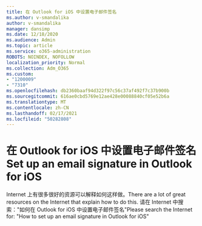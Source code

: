 ```yaml
---
title: 在 Outlook for iOS 中设置电子邮件签名
ms.author: v-smandalika
author: v-smandalika
manager: dansimp
ms.date: 12/18/2020
ms.audience: Admin
ms.topic: article
ms.service: o365-administration
ROBOTS: NOINDEX, NOFOLLOW
localization_priority: Normal
ms.collection: Adm_O365
ms.custom:
- "1200009"
- "7310"
ms.openlocfilehash: db2360baaf94d322f97c56c37af492f7c37b900b
ms.sourcegitcommit: 616ae0cbd5769e12ae428e00088840cf05e52b6a
ms.translationtype: MT
ms.contentlocale: zh-CN
ms.lasthandoff: 02/17/2021
ms.locfileid: "50282808"
---
```

# <a name="set-up-an-email-signature-in-outlook-for-ios"></a><span data-ttu-id="56454-102">在 Outlook for iOS 中设置电子邮件签名</span><span class="sxs-lookup"><span data-stu-id="56454-102">Set up an email signature in Outlook for iOS</span></span>

<span data-ttu-id="56454-103">Internet 上有很多很好的资源可以解释如何这样做。</span><span class="sxs-lookup"><span data-stu-id="56454-103">There are a lot of great resources on the Internet that explain how to do this.</span></span> <span data-ttu-id="56454-104">请在 Internet 中搜索："如何在 Outlook for iOS 中设置电子邮件签名"</span><span class="sxs-lookup"><span data-stu-id="56454-104">Please search the Internet for: "How to set up an email signature in Outlook for iOS"</span></span>
